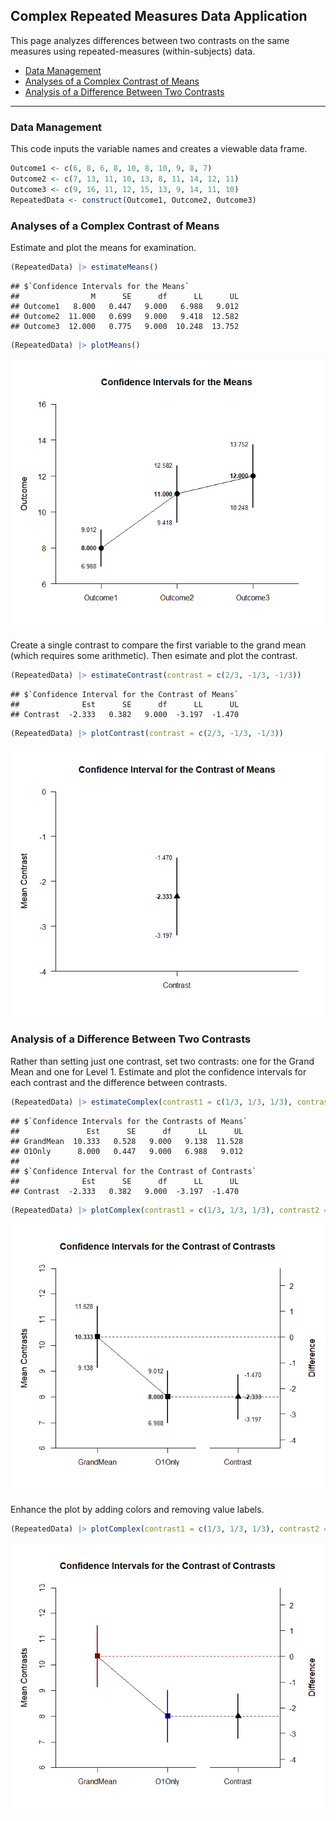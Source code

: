
## Complex Repeated Measures Data Application

This page analyzes differences between two contrasts on the same
measures using repeated-measures (within-subjects) data.

- [Data Management](#data-management)
- [Analyses of a Complex Contrast of
  Means](#analyses-of-a-complex-contrast-of-means)
- [Analysis of a Difference Between Two
  Contrasts](#analysis-of-a-difference-between-two-contrasts)

------------------------------------------------------------------------

### Data Management

This code inputs the variable names and creates a viewable data frame.

``` r
Outcome1 <- c(6, 8, 6, 8, 10, 8, 10, 9, 8, 7)
Outcome2 <- c(7, 13, 11, 10, 13, 8, 11, 14, 12, 11)
Outcome3 <- c(9, 16, 11, 12, 15, 13, 9, 14, 11, 10)
RepeatedData <- construct(Outcome1, Outcome2, Outcome3)
```

### Analyses of a Complex Contrast of Means

Estimate and plot the means for examination.

``` r
(RepeatedData) |> estimateMeans()
```

    ## $`Confidence Intervals for the Means`
    ##                M      SE      df      LL      UL
    ## Outcome1   8.000   0.447   9.000   6.988   9.012
    ## Outcome2  11.000   0.699   9.000   9.418  12.582
    ## Outcome3  12.000   0.775   9.000  10.248  13.752

``` r
(RepeatedData) |> plotMeans()
```

![](figures/Complex-Repeated-Means-1.png)<!-- -->

Create a single contrast to compare the first variable to the grand mean
(which requires some arithmetic). Then esimate and plot the contrast.

``` r
(RepeatedData) |> estimateContrast(contrast = c(2/3, -1/3, -1/3))
```

    ## $`Confidence Interval for the Contrast of Means`
    ##              Est      SE      df      LL      UL
    ## Contrast  -2.333   0.382   9.000  -3.197  -1.470

``` r
(RepeatedData) |> plotContrast(contrast = c(2/3, -1/3, -1/3))
```

![](figures/Complex-Repeated-Contrast-1.png)<!-- -->

### Analysis of a Difference Between Two Contrasts

Rather than setting just one contrast, set two contrasts: one for the
Grand Mean and one for Level 1. Estimate and plot the confidence
intervals for each contrast and the difference between contrasts.

``` r
(RepeatedData) |> estimateComplex(contrast1 = c(1/3, 1/3, 1/3), contrast2 = c(1, 0, 0), labels = c("GrandMean", "O1Only"))
```

    ## $`Confidence Intervals for the Contrasts of Means`
    ##               Est      SE      df      LL      UL
    ## GrandMean  10.333   0.528   9.000   9.138  11.528
    ## O1Only      8.000   0.447   9.000   6.988   9.012
    ## 
    ## $`Confidence Interval for the Contrast of Contrasts`
    ##              Est      SE      df      LL      UL
    ## Contrast  -2.333   0.382   9.000  -3.197  -1.470

``` r
(RepeatedData) |> plotComplex(contrast1 = c(1/3, 1/3, 1/3), contrast2 = c(1, 0, 0), labels = c("GrandMean", "O1Only"))
```

![](figures/Complex-Repeated-ComplexA-1.png)<!-- -->

Enhance the plot by adding colors and removing value labels.

``` r
(RepeatedData) |> plotComplex(contrast1 = c(1/3, 1/3, 1/3), contrast2 = c(1, 0, 0), labels = c("GrandMean", "O1Only"), values = FALSE, col = c("darkred", "darkblue", "black"))
```

![](figures/Complex-Repeated-ComplexB-1.png)<!-- -->
